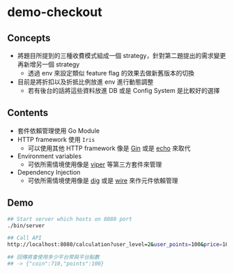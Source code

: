 # demo-checkout

## Concepts
- 將題目所提到的三種收費模式組成一個 strategy，針對第二題提出的需求變更再新增另一個 strategy
  - 透過 env 來設定類似 feature flag 的效果去做新舊版本的切換
- 目前是將折扣以及折抵比例放進 env 進行動態調整
  - 若有後台的話將這些資料放進 DB 或是 Config System 是比較好的選擇

## Contents
- 套件依賴管理使用 Go Module
- HTTP framework 使用 `Iris`
  - 可以使用其他 HTTP framework 像是 [Gin](https://github.com/gin-gonic/gin) 或是 [echo](https://github.com/labstack/echo) 來取代 
- Environment variables
  - 可依所需情境使用像是 [viper](https://github.com/spf13/viper) 等第三方套件來管理
- Dependency Injection
  - 可依所需情境使用像是 [dig](https://github.com/uber-go/dig) 或是 [wire](https://github.com/google/wire) 來作元件依賴管理

## Demo
```bash
## Start server which hosts on 8080 port
./bin/server 

## Call API
http://localhost:8080/calculation?user_level=2&user_points=100&price=1000

## 回傳將會使用多少平台幣與平台點數
## -> {"coin":710,"points":100}
```